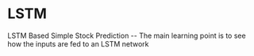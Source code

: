 # LSTM
LSTM Based Simple Stock Prediction -- The main learning point is to see how the inputs are fed to an LSTM network
